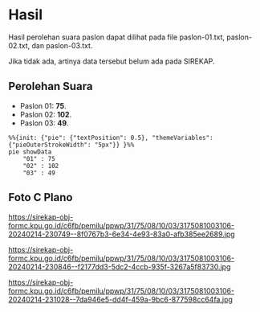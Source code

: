 # Hasil

Hasil perolehan suara paslon dapat dilihat pada file paslon-01.txt, paslon-02.txt, dan paslon-03.txt.

Jika tidak ada, artinya data tersebut belum ada pada SIREKAP.

## Perolehan Suara

 * Paslon 01: **75**.
 * Paslon 02: **102**.
 * Paslon 03: **49**.

```mermaid
%%{init: {"pie": {"textPosition": 0.5}, "themeVariables": {"pieOuterStrokeWidth": "5px"}} }%%
pie showData
    "01" : 75
    "02" : 102
    "03" : 49
```
## Foto C Plano

https://sirekap-obj-formc.kpu.go.id/c6fb/pemilu/ppwp/31/75/08/10/03/3175081003106-20240214-230749--8f0767b3-6e34-4e93-83a0-afb385ee2689.jpg

https://sirekap-obj-formc.kpu.go.id/c6fb/pemilu/ppwp/31/75/08/10/03/3175081003106-20240214-230846--f2177dd3-5dc2-4ccb-935f-3267a5f83730.jpg

https://sirekap-obj-formc.kpu.go.id/c6fb/pemilu/ppwp/31/75/08/10/03/3175081003106-20240214-231028--7da946e5-dd4f-459a-9bc6-877598cc64fa.jpg
